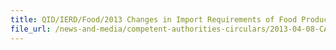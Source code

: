 ```yaml
---
title: QID/IERD/Food/2013 Changes in Import Requirements of Food Products from Japan  
file_url: /news-and-media/competent-authorities-circulars/2013-04-08-CA.pdf
---
```

